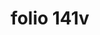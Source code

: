 ---
layout: edition
title: folio 141v
manuscript: Florence, Biblioteca Marucelliana, Carte Rajna XIX.15
sigla: R
iip: r141v.tif
milestone: 282
---